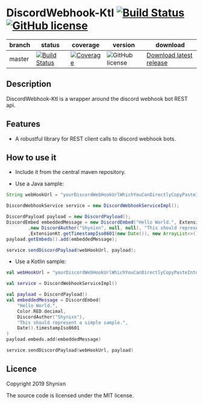 # DiscordWebhook-Ktl  [![Build Status](https://maven-badges.herokuapp.com/maven-central/com.github.shynixn/discordwebhook-ktl/badge.svg?style=flat-square)](https://maven-badges.herokuapp.com/maven-central/com.github.shynixn/discordwebhook-ktl) [![GitHub license](http://img.shields.io/badge/license-MIT-blue.svg?style=flat-square)](https://raw.githubusercontent.com/DiscordWebhook-Ktl/master/LICENSE)


| branch        | status        | coverage | version | download |
| ------------- | ------------- | -------- | --------| ---------| 
| master        | [![Build Status](https://img.shields.io/travis/Shynixn/DiscordWebhook-Ktl/master.svg?style=flat-square)](https://travis-ci.org/Shynixn/DiscordWebhook-Ktl) | [![Coverage](https://img.shields.io/codecov/c/github/shynixn/discordwebhook-ktl/master.svg?style=flat-square)](https://codecov.io/gh/Shynixn/DiscordWebhook-Ktl/branch/master)|![GitHub license](https://img.shields.io/nexus/r/https/oss.sonatype.org/com.github.shynixn/discordwebhook-ktl.svg?style=flat-square)  |[Download latest release](https://github.com/Shynixn/DiscordWebhook-Ktl/releases)|
## Description

DiscordWebhook-Ktl is a wrapper around the discord webhook bot REST api.

## Features

* A robustful library for REST client calls to discord webhook bots.

## How to use it

* Include it from the central maven repository.

* Use a Java sample:
```java
String webHookUrl = "yourDiscordWebHookUrlWhichYouCanDirectlyCopyPasteIntoThis";

DiscordWebhookService service = new DiscordWebhookServiceImpl();

DiscordPayload payload = new DiscordPayload();
DiscordEmbed embeddedMessage = new DiscordEmbed("Hello World.", ExtensionKt.getDecimal(Color.RED)
        ,new DiscordAuthor("Shynixn", null, null), "This should represent a simple sample."
        ,ExtensionKt.getTimestampIso8601(new Date()), new ArrayList<>());
payload.getEmbeds().add(embeddedMessage);

service.sendDiscordPayload(webHookUrl, payload);
```

* Use a Kotlin sample:
```kotlin
val webHookUrl = "yourDiscordWebHookUrlWhichYouCanDirectlyCopyPasteIntoThis";

val service = DiscordWebhookServiceImpl()

val payload = DiscordPayload()
val embeddedMessage = DiscordEmbed(
    "Hello World.",
    Color.RED.decimal,
    DiscordAuthor("Shynixn"),
    "This should represent a simple sample.",
    Date().timestampIso8601
)
payload.embeds.add(embeddedMessage)

service.sendDiscordPayload(webHookUrl, payload)
```

## Licence

Copyright 2019 Shynixn

The source code is licensed under the MIT license.
